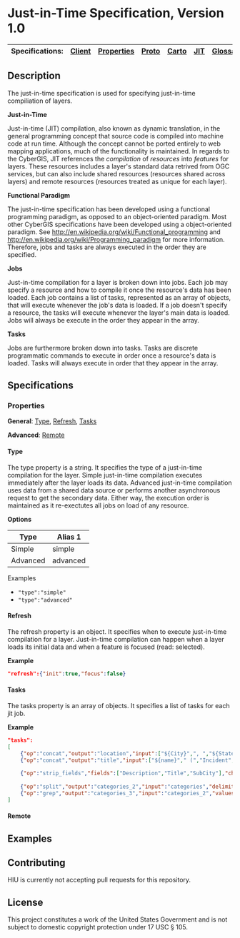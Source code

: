 Just-in-Time Specification, Version 1.0
================

| Specifications: | [Client](https://github.com/state-hiu/cybergis-client-spec/blob/master/1.0/README.md) | [Properties](https://github.com/state-hiu/cybergis-client-spec/blob/master/1.0/cybergis-client-spec-properties-1.0.md) | [Proto](https://github.com/state-hiu/cybergis-client-spec/blob/master/1.0/cybergis-client-spec-proto-1.0.md) | [Carto](https://github.com/state-hiu/cybergis-client-spec/blob/master/1.0/cybergis-client-spec-carto-1.0.md) | [JIT](https://github.com/state-hiu/cybergis-client-spec/blob/master/1.0/cybergis-client-spec-jit-1.0.md) | [Glossaries](https://github.com/state-hiu/cybergis-client-spec/blob/master/1.0/cybergis-client-spec-glossary-1.0.md) | [Bookmarks](https://github.com/state-hiu/cybergis-client-spec/blob/master/1.0/cybergis-client-spec-bookmarks-1.0.md) |
| ---- |  ---- |  ---- |  ---- |  ---- |  ---- |   ---- |   ---- |

## Description

The just-in-time specification is used for specifying just-in-time compiliation of layers.

**Just-in-Time**

Just-in-time (JIT) compilation, also known as dynamic translation, in the general programming concept that source code is compiled into machine code at run time.  Although the concept cannot be ported entirely to web mapping applications, much of the functionality is maintained.  In regards to the CyberGIS, JIT references the _compilation_ of _resources_ into _features_ for layers.  These resources includes a layer's standard data retrived from OGC services, but can also include shared resources (resources shared across layers) and remote resources (resources treated as unique for each layer).

**Functional Paradigm**

The just-in-time specification has been developed using a functional programming paradigm, as opposed to an object-oriented paradigm.  Most other CyberGIS specifications have been developed using a object-oriented paradigm.  See http://en.wikipedia.org/wiki/Functional_programming and http://en.wikipedia.org/wiki/Programming_paradigm for more information.  Therefore, jobs and tasks are always executed in the order they are specified.

**Jobs**

Just-in-time compilation for a layer is broken down into jobs.  Each job may specify a resource and how to compile it once the resource's data has been loaded.  Each job contains a list of tasks, represented as an array of objects, that will execute whenever the job's data is loaded.  If a job doesn't specify a resource, the tasks will execute whenever the layer's main data is loaded.  Jobs will always be execute in the order they appear in the array.

**Tasks**

Jobs are furthermore broken down into tasks.  Tasks are discrete programmatic commands to execute in order once a resource's data is loaded.  Tasks will always execute in order that they appear in the array.

## Specifications

### Properties

**General**: [Type](#type), [Refresh](#refresh), [Tasks](#tasks)

**Advanced**:  [Remote](#remote)

#### Type

The type property is a string.  It specifies the type of a just-in-time compilation for the layer.  Simple just-in-time compilation executes immediately after the layer loads its data.  Advanced just-in-time compilation uses data from a shared data source or performs another asynchronous request to get the secondary data.  Either way, the execution order is maintained as it re-exectutes all jobs on load of any resource.

**Options**

| Type | Alias 1 | 
| ---- | ---- |
| Simple | simple |
| Advanced | advanced |

Examples

- `"type":"simple"`
- `"type":"advanced"`

#### Refresh

The refresh property is an object.  It specifies when to execute just-in-time compilation for a layer.  Just-in-time compilation can happen when a layer loads its initial data and when a feature is focused (read: selected).

**Example**

```JSON
"refresh":{"init":true,"focus":false}
```

#### Tasks

The tasks property is an array of objects.  It specifies a list of tasks for each jit job.

**Example**

```JSON
"tasks":
[
	{"op":"concat","output":"location","input":["${City}",", ","${State}"]},
	{"op":"concat","output":"title","input":["${name}"," (","Incident",")"]},
			
	{"op":"strip_fields","fields":["Description","Title","SubCity"],"characters":" '\t\n\""},
			
	{"op":"split","output":"categories_2","input":"categories","delimiter":","},
	{"op":"grep","output":"categories_3","input":"categories_2","values":["Extrajudicial Killing"],"keep":false}
]
```

#### Remote

## Examples

## Contributing

HIU is currently not accepting pull requests for this repository.

## License
This project constitutes a work of the United States Government and is not subject to domestic copyright protection under 17 USC § 105.
